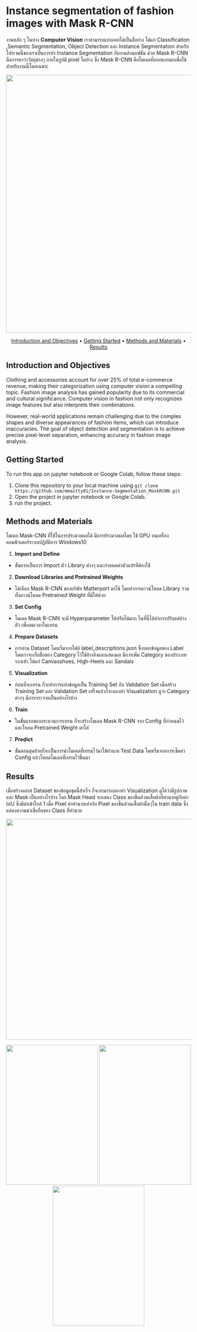 # Instance segmentation of fashion images with Mask R-CNN
งานหลัก ๆ ในทาง **Computer Vision** เราสามารถแบ่งออกได้เป็นสี่อย่าง ได้แก่ Classification ,Semantic Segmentation, Object Detection และ Instance Segmentation สำหรับโปรเจคนี้ของเราเป็นการทํา Instance Segmentation กับงานด้านแฟชัน ด้วย Mask R-CNN คือการหาว่าวัตถุต่างๆ ภายในรูปมี pixel ใดบ้าง ซึ่ง Mask R-CNN คือโมเดลที่ออกแบบมาเพื่อใช้สำหรับงานนี้โดยเฉพาะ

<p align="center"><img width="700" src = "https://github.com/user-attachments/assets/3bef35d6-e953-48c7-a0d6-b56e8a7a41ac"/></p>
<p align="center" >
  <a href="#Introduction-and-Objectives">Introduction and Objectives</a> •
  <a href="#getting-started">Getting Started</a> •
  <a href="#Methods-and-Materials">Methods and Materials</a> •
  <a href="#Results">Results</a> 
</p>

## Introduction and Objectives
Clothing and accessories account for over 25% of total e-commerce revenue, making their categorization using computer vision a compelling topic. Fashion image analysis has gained popularity due to its commercial and cultural significance. Computer vision in fashion not only recognizes image features but also interprets their combinations.

However, real-world applications remain challenging due to the complex shapes and diverse appearances of fashion items, which can introduce inaccuracies. The goal of object detection and segmentation is to achieve precise pixel-level separation, enhancing accuracy in fashion image analysis.

## Getting Started
To run this app on jupyter notebook or Google Colab, follow these steps:
1. Clone this repository to your local machine using `git clone https://github.com/mmaitty01/Instance-Segmentation_MaskRCNN.git`
2. Open the project in jupyter notebook or Google Colab.
3. run the project.

## Methods and Materials
โมเดล Mask-CNN ที่ใช้ในการประมวลผลได้ มีการประมวลผลโดย ใช้ GPU บนเครื่องคอมพิวเตอร์ระบบปฏิบัติการ Windows10
1. **Import and Define**
- ขั้นแรกเป็นการ Import ตัว Library ต่างๆ และกําหนดค่าตัวแปรที่ต้องใช้
2. **Download Libraries and Pretrained Weights**
- ได้เลือก Mask R-CNN ของบริษัท Matterport มาใช้ โดยทําการดาวน์โหลด Library  รวมทั้งดาวน์โหลด Pretrained Weight ที่มีให้ด้วย
3. **Set Config**
- โมเดล Mask R-CNN จะมี Hyperparameter ให้ปรับได้มาก ในที่นี้ได้ทําการปรับแค่บ้างตัว เพื่อลดเวลาในเทรน
4. **Prepare Datasets**
- การอ่าน Dataset โดยเริ่มจากไฟล์ label_descriptions.json ซึ่งบอกข้อมูลของ Label โดยเราจะเก็บชื่อของ Category ไว้ใช้อ้างอิงและแสดงผล มีการเพิ่ม Category ของประเภทรองเท้า ได้แก่ Canvasshoes, High-Heels และ Sandals 
5. **Visualization**
- ก่อนที่จะเทรน ก็จะทําการแบ่งข่อมูลเป็น Training Set กับ Validation Set เมื่อสร้าง Training Set และ Validation Set เสร็จแล้วก็จะลองทํา Visualization ดูว่า Category ต่างๆ มีการกระจายเป็นอย่างไรบ้าง
6. **Train**
- ในขั้นแรกของกระบวนการเทรน ก็จะสร้างโมเดล Mask R-CNN จาก Config ที่กําหนดไว้ และโหลด Pretrained Weight มาใส่
7. **Predict**
- ขั้นตอนสุดท้ายก็จะเป็นการนําโมเดลที่เทรนไว้มาใช้ทํานาย Test Data โดยเริ่มจากการเซ็ตค่า Config แล้วโหลดโมเดลที่เทรนไว้ขึ้นมา

## Results
เมื่อสร้างคลาส Dataset ของข้อมูลชุดนี้สําเร็จ ก็จะสามารถลองทํา Visualization ดูได้ว่ามีรูปภาพและ Mask เป็นอย่างไรบ้าง โดย Mask Head จะแสดง Class ของชิ้นส่วนเสื้อผ้าที่ทํานายคู่กับค่า IoU ซึ่งมีค่าเข้าใกล้ 1 เมื่อ Pixel ค่าทํานายเท่ากับ Pixel ของชิ้นส่วนเสื้อผ้านั้นๆใน train data ซึ่งแสดงความน่าเชื่อถือของ Class ที่ทํานาย 

<p align="center"><img width="600" src = "https://github.com/user-attachments/assets/32ffe41b-98af-4105-ab9d-2a0fc468d76e"></p>
<p align="center"><img width="250" height = "380" src = "https://github.com/user-attachments/assets/29852b36-44d1-40b9-a9cc-50abdc1b1c0f">
<img width="250" height = "380"  src = "https://github.com/user-attachments/assets/62d861cc-dda8-449d-b68c-6d27b47480f1">
<img width="250" height = "380"  src = "https://github.com/user-attachments/assets/ed16342c-5537-48e6-bbf1-6e59893cd476"></p>

